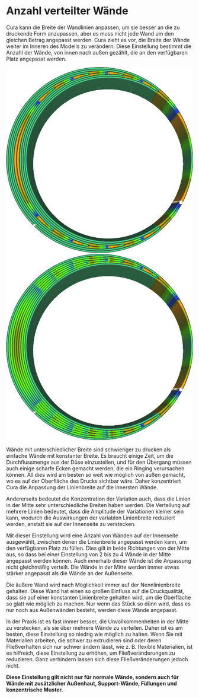 Anzahl verteilter Wände
====
Cura kann die Breite der Wandlinien anpassen, um sie besser an die zu druckende Form anzupassen, aber es muss nicht jede Wand um den gleichen Betrag angepasst werden. Cura zieht es vor, die Breite der Wände weiter im Inneren des Modells zu verändern. Diese Einstellung bestimmt die Anzahl der Wände, von innen nach außen gezählt, die an den verfügbaren Platz angepasst werden.

<!--screenshot {
"image_path": "wall_distribution_count_1.png",
"models": [
	{
		"script": "misaligned_ring.scad",
		"transformation": ["scale(2)"]
	}
],
"camera_position": [-11, 0, 111],
"settings": {
	"wall_line_count": 5,
	"wall_distribution_count": 1
},
"colour_scheme": "line_width",
"colours": 128
}-->
<!--screenshot {
"image_path": "wall_distribution_count_5.png",
"models": [
	{
		"script": "misaligned_ring.scad",
		"transformation": ["scale(2)"]
	}
],
"camera_position": [-11, 0, 111],
"settings": {
	"wall_line_count": 5,
	"wall_distribution_count": 5
},
"colour_scheme": "line_width",
"colours": 128
}-->
![Konzentriert in der Mitte, dort mit großen Unterschieden in den Linienbreiten ](../../../articles/images/wall_distribution_count_1.png)
![Verteilt auf viele Wände](../../../articles/images/wall_distribution_count_5.png)

Wände mit unterschiedlicher Breite sind schwieriger zu drucken als einfache Wände mit konstanter Breite. Es braucht einige Zeit, um die Durchflussmenge aus der Düse einzustellen, und für den Übergang müssen auch einige scharfe Ecken gemacht werden, die ein Ringing verursachen können. All dies wird am besten so weit wie möglich von außen gemacht, wo es auf der Oberfläche des Drucks sichtbar wäre. Daher konzentriert Cura die Anpassung der Linienbreite auf die innersten Wände.

Andererseits bedeutet die Konzentration der Variation auch, dass die Linien in der Mitte sehr unterschiedliche Breiten haben werden. Die Verteilung auf mehrere Linien bedeutet, dass die Amplitude der Variationen kleiner sein kann, wodurch die Auswirkungen der variablen Linienbreite reduziert werden, anstatt sie auf der Innenseite zu verstecken.

Mit dieser Einstellung wird eine Anzahl von Wänden auf der Innenseite ausgewählt, zwischen denen die Linienbreite angepasst werden kann, um den verfügbaren Platz zu füllen. Dies gilt in beide Richtungen von der Mitte aus, so dass bei einer Einstellung von 2 bis zu 4 Wände in der Mitte angepasst werden können. Auch innerhalb dieser Wände ist die Anpassung nicht gleichmäßig verteilt. Die Wände in der Mitte werden immer etwas stärker angepasst als die Wände an der Außenseite.

Die äußere Wand wird nach Möglichkeit immer auf der Nennlinienbreite gehalten. Diese Wand hat einen so großen Einfluss auf die Druckqualität, dass sie auf einer konstanten Linienbreite gehalten wird, um die Oberfläche so glatt wie möglich zu machen. Nur wenn das Stück so dünn wird, dass es nur noch aus Außenwänden besteht, werden diese Wände angepasst.

In der Praxis ist es fast immer besser, die Unvollkommenheiten in der Mitte zu verstecken, als sie über mehrere Wände zu verteilen. Daher ist es am besten, diese Einstellung so niedrig wie möglich zu halten. Wenn Sie mit Materialien arbeiten, die schwer zu extrudieren sind oder deren Fließverhalten sich nur schwer ändern lässt, wie z. B. flexible Materialien, ist es hilfreich, diese Einstellung zu erhöhen, um Fließveränderungen zu reduzieren. Ganz verhindern lassen sich diese Fließveränderungen jedoch nicht.

**Diese Einstellung gilt nicht nur für normale Wände, sondern auch für Wände mit zusätzlicher Außenhaut, Support-Wände, Füllungen und konzentrische Muster.**